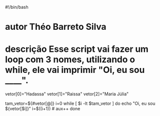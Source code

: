 #!/bin/bash
# autor Théo Barreto Silva
# descrição Esse script vai fazer um loop com 3 nomes, utilizando o while, ele vai imprimir "Oi, eu sou ____".

vetor[0]="Hadassa"
vetor[1]="Raissa"
vetor[2]="Maria Júlia"

tam_vetor=${#vetor[@]}
i=0
while [ $i -lt $tam_vetor ]
do
  echo "Oi, eu sou ${vetor[$i]}"
  i=$((i+1)) # aux++
done
